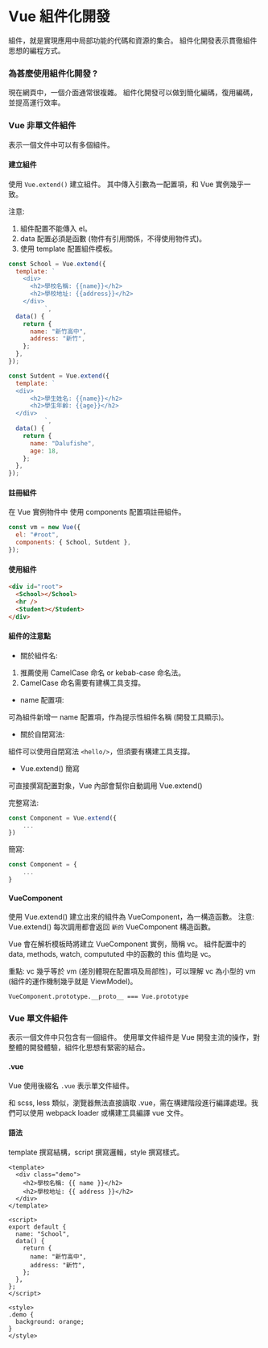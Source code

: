 # Vue 組件化開發

組件，就是實現應用中局部功能的代碼和資源的集合。
組件化開發表示貫徹組件思想的編程方式。

### 為甚麼使用組件化開發 ?

現在網頁中，一個介面通常很複雜。
組件化開發可以做到簡化編碼，復用編碼，並提高運行效率。

### Vue 非單文件組件

表示一個文件中可以有多個組件。

#### 建立組件

使用 `Vue.extend()` 建立組件。
其中傳入引數為一配置項，和 Vue 實例幾乎一致。

注意:

1. 組件配置不能傳入 el。
2. data 配置必須是函數 (物件有引用關係，不得使用物件式)。
3. 使用 template 配置組件模板。

```js
const School = Vue.extend({
  template: `
    <div>
      <h2>學校名稱: {{name}}</h2>
      <h2>學校地址: {{address}}</h2>
    </div>
          `,
  data() {
    return {
      name: "新竹高中",
      address: "新竹",
    };
  },
});

const Sutdent = Vue.extend({
  template: `
  <div>
      <h2>學生姓名: {{name}}</h2>
      <h2>學生年齡: {{age}}</h2>
  </div>
          `,
  data() {
    return {
      name: "Dalufishe",
      age: 18,
    };
  },
});
```

#### 註冊組件

在 Vue 實例物件中 使用 components 配置項註冊組件。

```js
const vm = new Vue({
  el: "#root",
  components: { School, Sutdent },
});
```

#### 使用組件

```html
<div id="root">
  <School></School>
  <hr />
  <Student></Student>
</div>
```

#### 組件的注意點

- 關於組件名:

1. 推薦使用 CamelCase 命名 or kebab-case 命名法。
2. CamelCase 命名需要有建構工具支撐。

- name 配置項:

可為組件新增一 name 配置項，作為提示性組件名稱 (開發工具顯示)。

- 關於自閉寫法:

組件可以使用自閉寫法 `<hello/>`，但須要有構建工具支撐。

- Vue.extend() 簡寫

可直接撰寫配置對象，Vue 內部會幫你自動調用 Vue.extend()

完整寫法:

```js
const Component = Vue.extend({
    ...
})
```

簡寫:

```js
const Component = {
    ...
}
```

#### VueComponent

使用 Vue.extend() 建立出來的組件為 VueComponent，為一構造函數。
注意: Vue.extend() 每次調用都會返回 `新的` VueComponent 構造函數。

Vue 會在解析模板時將建立 VueComponent 實例，簡稱 vc。
組件配置中的 data, methods, watch, compututed 中的函數的 this 值均是 vc。

重點: vc 幾乎等於 vm (差別體現在配置項及局部性)，可以理解 vc 為小型的 vm (組件的運作機制幾乎就是 ViewModel)。

`VueComponent.prototype.__proto__ === Vue.prototype`

### Vue 單文件組件

表示一個文件中只包含有一個組件。
使用單文件組件是 Vue 開發主流的操作，對整體的開發體驗，組件化思想有緊密的結合。

#### .vue

Vue 使用後綴名 `.vue` 表示單文件組件。

和 scss, less 類似，瀏覽器無法直接讀取 .vue，需在構建階段進行編譯處理。我們可以使用 webpack loader 或構建工具編譯 vue 文件。

#### 語法

template 撰寫結構，script 撰寫邏輯，style 撰寫樣式。

```vue
<template>
  <div class="demo">
    <h2>學校名稱: {{ name }}</h2>
    <h2>學校地址: {{ address }}</h2>
  </div>
</template>

<script>
export default {
  name: "School",
  data() {
    return {
      name: "新竹高中",
      address: "新竹",
    };
  },
};
</script>

<style>
.demo {
  background: orange;
}
</style>
```
